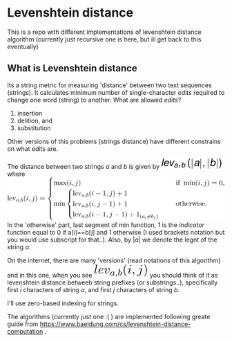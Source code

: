 # Levenshtein distance
This is a repo with different implementations of levenshtein distance algorithm (currently just recursive one is here, but ill get back to this eventually)

## What is Levenshtein distance

Its a string metric for measuring 'distance' between two text sequences (strings). It calculates minimum number of single-character *edits* required to change one word (string) to another.
What are allowed *edits*?
1. insertion 
2. delition, and
3. substitution

Other versions of this problems (strings distance) have different constrains on what edits are.

The distance between two strings *a* and *b* is given by  ![distance](/images/distance.png) where ![function](/images/levenshtein.svg) 
In the 'otherwise' part, last segment of min function, 1 is the *indicator* function equal to 0 if a[i]==b[j] and 1 otherwise (I used brackets notation but you would use subscript for that..).
Also, by |*a*| we denote the legnt of the string *a*.

On the internet, there are many 'versions' (read notations of this algorithm) and in this one, when you see ![notation](/images/notation.svg) you should think of it as levenshtein distance betweeb string prefixes (or substrings..), specifically first *i* characters of string *a*, and first *j* characters of string *b*.

I'll use zero-based indexing for strings.

The algorithms (currently just one :( ) are implemented following greate guide from https://www.baeldung.com/cs/levenshtein-distance-computation .

